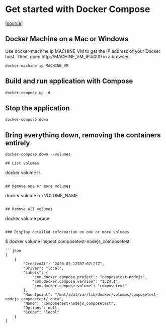 
# Get started with Docker Compose

[[source](https://docs.docker.com/compose/gettingstarted/)]

## Docker Machine on a Mac or Windows

Use docker-machine ip MACHINE_VM to get the IP address of your Docker host. Then, open http://MACHINE_VM_IP:5000 in a browser.

```
docker-machine ip MACHINE_VM
```

## Build and run application with Compose
```
docker-compose up -d
```

## Stop the application
```
docker-compose down
```

## Bring everything down, removing the containers entirely
```
docker-compose down --volumes

## List volumes
```
docker volume ls
```

## Remove one or more volumes
```
docker volume rm VOLUME_NAME
```

## Remove all volumes

```
docker volume prune
```

### Display detailed information on one or more volumes
```
$ docker volume inspect composetest-nodejs_composetest
```
```json
[
    {
        "CreatedAt": "2020-02-12T07:07:27Z",
        "Driver": "local",
        "Labels": {
            "com.docker.compose.project": "composetest-nodejs",
            "com.docker.compose.version": "1.24.1",
            "com.docker.compose.volume": "composetest"
        },
        "Mountpoint": "/mnt/sda1/var/lib/docker/volumes/composetest-nodejs_composetest/_data",
        "Name": "composetest-nodejs_composetest",
        "Options": null,
        "Scope": "local"
    }
]
```
